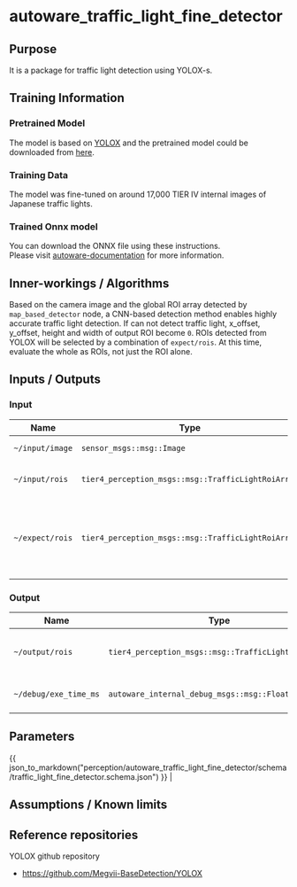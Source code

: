 # autoware_traffic_light_fine_detector

## Purpose

It is a package for traffic light detection using YOLOX-s.

## Training Information

### Pretrained Model

The model is based on [YOLOX](https://github.com/Megvii-BaseDetection/YOLOX) and the pretrained model could be downloaded from [here](https://github.com/Megvii-BaseDetection/YOLOX/releases/download/0.1.1rc0/yolox_s.pth).

### Training Data

The model was fine-tuned on around 17,000 TIER IV internal images of Japanese traffic lights.

### Trained Onnx model

You can download the ONNX file using these instructions.  
Please visit [autoware-documentation](https://github.com/autowarefoundation/autoware-documentation/blob/main/docs/models/index.md) for more information.

## Inner-workings / Algorithms

Based on the camera image and the global ROI array detected by `map_based_detector` node, a CNN-based detection method enables highly accurate traffic light detection. If can not detect traffic light, x_offset, y_offset, height and width of output ROI become `0`.
ROIs detected from YOLOX will be selected by a combination of `expect/rois`. At this time, evaluate the whole as ROIs, not just the ROI alone.

## Inputs / Outputs

### Input

| Name            | Type                                               | Description                                                                                                    |
| --------------- | -------------------------------------------------- | -------------------------------------------------------------------------------------------------------------- |
| `~/input/image` | `sensor_msgs::msg::Image`                          | The full size camera image                                                                                     |
| `~/input/rois`  | `tier4_perception_msgs::msg::TrafficLightRoiArray` | The array of ROIs detected by map_based_detector                                                               |
| `~/expect/rois` | `tier4_perception_msgs::msg::TrafficLightRoiArray` | The array of ROIs detected by map_based_detector without any offset, used to select the best detection results |

### Output

| Name                  | Type                                                | Description                  |
| --------------------- | --------------------------------------------------- | ---------------------------- |
| `~/output/rois`       | `tier4_perception_msgs::msg::TrafficLightRoiArray`  | The detected accurate rois   |
| `~/debug/exe_time_ms` | `autoware_internal_debug_msgs::msg::Float32Stamped` | The time taken for inference |

## Parameters

{{ json_to_markdown("perception/autoware_traffic_light_fine_detector/schema/traffic_light_fine_detector.schema.json") }}                           |

## Assumptions / Known limits

## Reference repositories

YOLOX github repository

- <https://github.com/Megvii-BaseDetection/YOLOX>
